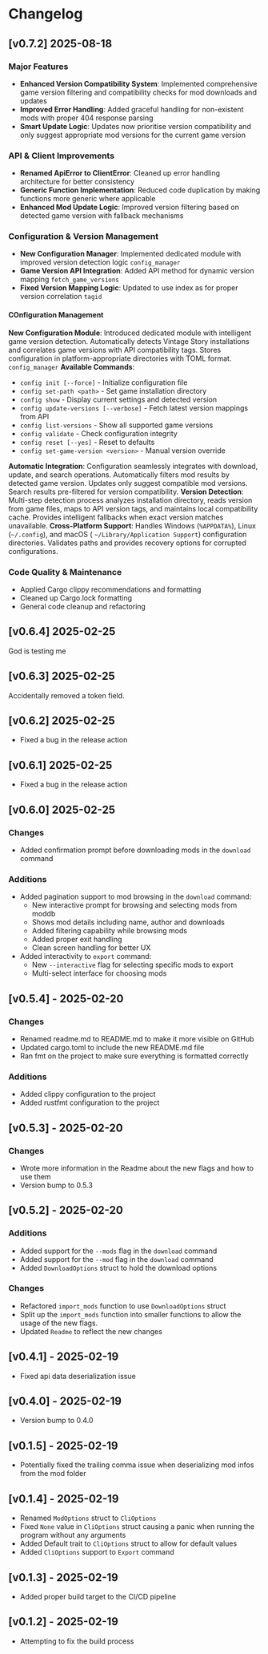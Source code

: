 # Changelog

## [v0.7.2] 2025-08-18

### Major Features

- **Enhanced Version Compatibility System**: Implemented comprehensive game version filtering and compatibility checks
  for mod downloads and updates
- **Improved Error Handling**: Added graceful handling for non-existent mods with proper 404 response parsing
- **Smart Update Logic**: Updates now prioritise version compatibility and only suggest appropriate mod versions for the
  current game version

### API & Client Improvements

- **Renamed ApiError to ClientError**: Cleaned up error handling architecture for better consistency
- **Generic Function Implementation**: Reduced code duplication by making functions more generic where applicable
- **Enhanced Mod Update Logic**: Improved version filtering based on detected game version with fallback mechanisms

### Configuration & Version Management

- **New Configuration Manager**: Implemented dedicated module with improved version detection logic `config_manager`
- **Game Version API Integration**: Added API method for dynamic version mapping `fetch_game_versions`
- **Fixed Version Mapping Logic**: Updated to use index as for proper version correlation `tagid`

#### COnfiguration Management

**New Configuration Module**: Introduced dedicated module with intelligent game version detection. Automatically detects
Vintage Story installations and correlates game versions with API compatibility tags. Stores configuration in
platform-appropriate directories with TOML format. `config_manager`
**Available Commands**:

- `config init [--force]` - Initialize configuration file
- `config set-path <path>` - Set game installation directory
- `config show` - Display current settings and detected version
- `config update-versions [--verbose]` - Fetch latest version mappings from API
- `config list-versions` - Show all supported game versions
- `config validate` - Check configuration integrity
- `config reset [--yes]` - Reset to defaults
- `config set-game-version <version>` - Manual version override

**Automatic Integration**: Configuration seamlessly integrates with download, update, and search operations.
Automatically filters mod results by detected game version. Updates only suggest compatible mod versions. Search results
pre-filtered for version compatibility.
**Version Detection**: Multi-step detection process analyzes installation directory, reads version from game files, maps
to API version tags, and maintains local compatibility cache. Provides intelligent fallbacks when exact version matches
unavailable.
**Cross-Platform Support**: Handles Windows (`%APPDATA%`), Linux (`~/.config`), and macOS (
`~/Library/Application Support`) configuration directories. Validates paths and provides recovery options for corrupted
configurations.

### Code Quality & Maintenance

- Applied Cargo clippy recommendations and formatting
- Cleaned up Cargo.lock formatting
- General code cleanup and refactoring

## [v0.6.4] 2025-02-25

God is testing me

## [v0.6.3] 2025-02-25

Accidentally removed a token field.

## [v0.6.2] 2025-02-25

- Fixed a bug in the release action

## [v0.6.1] 2025-02-25

- Fixed a bug in the release action

## [v0.6.0] 2025-02-25

### Changes

- Added confirmation prompt before downloading mods in the `download` command

### Additions

- Added pagination support to mod browsing in the `download` command:
  - New interactive prompt for browsing and selecting mods from moddb
  - Shows mod details including name, author and downloads
  - Added filtering capability while browsing mods
  - Added proper exit handling
  - Clean screen handling for better UX
- Added interactivity to `export` command:
  - New `--interactive` flag for selecting specific mods to export
  - Multi-select interface for choosing mods

## [v0.5.4] - 2025-02-20

### Changes

- Renamed readme.md to README.md to make it more visible on GitHub
- Updated cargo.toml to include the new README.md file
- Ran fmt on the project to make sure everything is formatted correctly

### Additions

+ Added clippy configuration to the project
+ Added rustfmt configuration to the project

## [v0.5.3] - 2025-02-20

### Changes

- Wrote more information in the Readme about the new flags and how to use them
- Version bump to 0.5.3

## [v0.5.2] - 2025-02-20

### Additions

+ Added support for the `--mods` flag in the `download` command
+ Added support for the `--mod` flag in the `download` command
+ Added `DownloadOptions` struct to hold the download options

### Changes

- Refactored `import_mods` function to use `DownloadOptions` struct
- Split up the `import_mods` function into smaller functions to allow the usage of the new flags.
- Updated `Readme` to reflect the new changes

## [v0.4.1] - 2025-02-19

- Fixed api data deserialization issue

## [v0.4.0] - 2025-02-19

- Version bump to 0.4.0

## [v0.1.5] - 2025-02-19

- Potentially fixed the trailing comma issue when deserializing mod infos from the mod folder

## [v0.1.4] - 2025-02-19

- Renamed `ModOptions` struct to `CliOptions`
- Fixed `None` value in `CliOptions` struct causing a panic when running the program without any arguments
- Added Default trait to `CliOptions` struct to allow for default values
- Added `CliOptions` support to `Export` command

## [v0.1.3] - 2025-02-19

- Added proper build target to the CI/CD pipeline

## [v0.1.2] - 2025-02-19

- Attempting to fix the build process